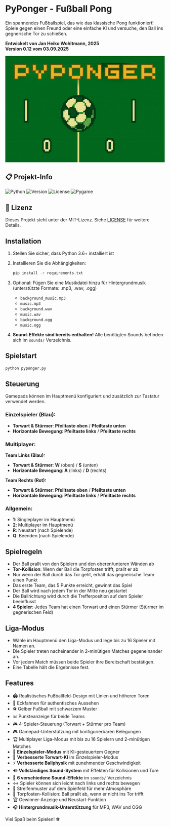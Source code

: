 # PyPonger - Fußball Pong

Ein spannendes Fußballspiel, das wie das klassische Pong funktioniert! Spiele gegen einen Freund oder eine einfache KI und versuche, den Ball ins gegnerische Tor zu schießen.

**Entwickelt von Jan Heiko Wohltmann, 2025**  
**Version 0.12 vom 03.09.2025**

![PyPonger Startscreen](start.jpg)

## 📋 Projekt-Info

![Python](https://img.shields.io/badge/Python-3.6+-blue.svg?style=for-the-badge&logo=python&logoColor=white)
![Version](https://img.shields.io/badge/Version-0.12-green.svg?style=for-the-badge)
![License](https://img.shields.io/badge/License-MIT-yellow.svg?style=for-the-badge)
![Pygame](https://img.shields.io/badge/Pygame-2.5.2-orange.svg?style=for-the-badge)

## 📄 Lizenz

Dieses Projekt steht unter der MIT-Lizenz. Siehe [LICENSE](LICENSE) für weitere Details.

## Installation

1. Stellen Sie sicher, dass Python 3.6+ installiert ist
2. Installieren Sie die Abhängigkeiten:
   ```bash
   pip install -r requirements.txt
   ```
3. Optional: Fügen Sie eine Musikdatei hinzu für Hintergrundmusik (unterstützte Formate: .mp3, .wav, .ogg)
   - `background_music.mp3`
   - `music.mp3`
   - `background.wav`
   - `music.wav`
   - `background.ogg`
   - `music.ogg`

4. **Sound-Effekte sind bereits enthalten!** Alle benötigten Sounds befinden sich im `sounds/` Verzeichnis.

## Spielstart

```bash
python pyponger.py
```

## Steuerung

Gamepads können im Hauptmenü konfiguriert und zusätzlich zur Tastatur verwendet werden.

### Einzelspieler (Blau):
- **Torwart & Stürmer**: **Pfeiltaste oben** / **Pfeiltaste unten**
- **Horizontale Bewegung**: **Pfeiltaste links** / **Pfeiltaste rechts**

### Multiplayer:
**Team Links (Blau):**
- **Torwart & Stürmer**: **W** (oben) / **S** (unten)
- **Horizontale Bewegung**: **A** (links) / **D** (rechts)

**Team Rechts (Rot):**
- **Torwart & Stürmer**: **Pfeiltaste oben** / **Pfeiltaste unten**
- **Horizontale Bewegung**: **Pfeiltaste links** / **Pfeiltaste rechts**

### Allgemein:
- **1**: Singleplayer im Hauptmenü
- **2**: Multiplayer im Hauptmenü
- **R**: Neustart (nach Spielende)
- **Q**: Beenden (nach Spielende)

## Spielregeln

- Der Ball prallt von den Spielern und den oberen/unteren Wänden ab
- **Tor-Kollision**: Wenn der Ball die Torpfosten trifft, prallt er ab
- Nur wenn der Ball durch das Tor geht, erhält das gegnerische Team einen Punkt
- Das erste Team, das 5 Punkte erreicht, gewinnt das Spiel
- Der Ball wird nach jedem Tor in der Mitte neu gestartet
- Die Ballrichtung wird durch die Trefferposition auf dem Spieler beeinflusst
- **4 Spieler**: Jedes Team hat einen Torwart und einen Stürmer (Stürmer im gegnerischen Feld)

## Liga-Modus

- Wähle im Hauptmenü den Liga-Modus und lege bis zu 16 Spieler mit Namen an.
- Die Spieler treten nacheinander in 2-minütigen Matches gegeneinander an.
- Vor jedem Match müssen beide Spieler ihre Bereitschaft bestätigen.
- Eine Tabelle hält die Ergebnisse fest.

## Features

- 🏟️ Realistisches Fußballfeld-Design mit Linien und höheren Toren
- 🏁 Eckfahnen für authentisches Aussehen
- ⚽ Gelber Fußball mit schwarzem Muster
- 📊 Punkteanzeige für beide Teams
- 🎮 4-Spieler-Steuerung (Torwart + Stürmer pro Team)
- 🎮 Gamepad-Unterstützung mit konfigurierbaren Belegungen
- 🏆 Multiplayer Liga-Modus mit bis zu 16 Spielern und 2-minütigen Matches
- 👤 **Einzelspieler-Modus** mit KI-gesteuertem Gegner
- 🤖 **Verbesserte Torwart-KI** im Einzelspieler-Modus
- ⚡ **Verbesserte Ballphysik** mit zunehmender Geschwindigkeit
- 🔊 **Vollständiges Sound-System** mit Effekten für Kollisionen und Tore
- 🎵 **6 verschiedene Sound-Effekte** im `sounds/` Verzeichnis
- ↔️ Spieler können sich leicht nach links und rechts bewegen
- 🌱 Streifenmuster auf dem Spielfeld für mehr Atmosphäre
- 🥅 Torpfosten-Kollision: Ball prallt ab, wenn er nicht ins Tor trifft
- 🏆 Gewinner-Anzeige und Neustart-Funktion
- 🎧 **Hintergrundmusik-Unterstützung** für MP3, WAV und OGG

Viel Spaß beim Spielen! ⚽
